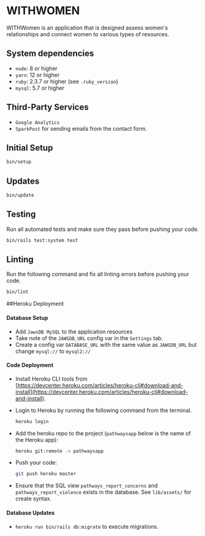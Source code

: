 # WITHWOMEN

WITHWomen is an application that is designed assess women's relationships and  connect women to various types of resources.

## System dependencies

* `node`: 8 or higher
* `yarn`: 12 or higher
* `ruby`: 2.3.7 or higher (see `.ruby_version`)
* `mysql`: 5.7 or higher

## Third-Party Services

* `Google Analytics`
* `SparkPost` for sending emails from the contact form.

## Initial Setup

```bash
bin/setup
```

## Updates

```bash
bin/update
```

## Testing

Run all automated tests and make sure they pass before pushing your code.

```bash
bin/rails test:system test
```

## Linting

Run the following command and fix all linting errors before pushing your code.

```bash
bin/lint
```

##Heroku Deployment

#### Database Setup

* Add `JawsDB MySQL` to the application resources
* Take note of the `JAWSDB_URL` config var in the `Settings` tab.
* Create a config var `DATABASE_URL` with the same value as `JAWSDB_URL` but change `mysql://` to `mysql2://`

#### Code Deployment

* Install  Heroku CLI tools from [https://devcenter.heroku.com/articles/heroku-cli#download-and-install](https://devcenter.heroku.com/articles/heroku-cli#download-and-install).
* Login to Heroku by running the following command from the terminal.

   ```bash
   heroku login
   ```
   
* Add the heroku repo to the project (`pathwaysapp` below is the name of the Heroku app):

   ```bash
   heroku git:remote -a pathwaysapp
   ```

* Push your code:

   ```bash
   git push heroku master
   ```

* Ensure that the SQL view `pathways_report_concerns` and `pathways_report_violence` exists in the database. See `lib/assets/` for create syntax.

#### Database Updates

* `heroku run bin/rails db:migrate` to execute migrations.